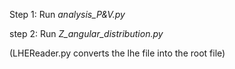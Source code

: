 Step 1: Run *analysis_P&V.py*

step 2: Run *Z_angular_distribution.py*




(LHEReader.py converts the lhe file into the root file)